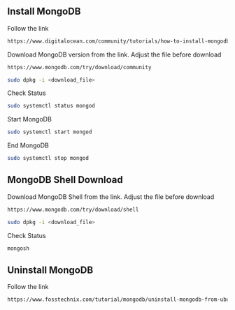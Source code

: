 ## Install MongoDB
 <p>Follow the link</p>

 ```sh
https://www.digitalocean.com/community/tutorials/how-to-install-mongodb-on-ubuntu-20-04
```

<p>Download MongoDB version from the link. Adjust the file before download</p>

```sh
https://www.mongodb.com/try/download/community
```

```sh
sudo dpkg -i <download_file>
```

<p>Check Status</p>

```sh
sudo systemctl status mongod
```

<p>Start MongoDB</p>

```sh
sudo systemctl start mongod
```

<p>End MongoDB</p>

```sh
sudo systemctl stop mongod
```

## MongoDB Shell Download

<p>Download MongoDB Shell from the link. Adjust the file before download</p>

```sh
https://www.mongodb.com/try/download/shell
```

```sh
sudo dpkg -i <download_file>
```

<p>Check Status</p>

```sh
mongosh
```
## Uninstall MongoDB
<p>Follow the link</p>

```sh
https://www.fosstechnix.com/tutorial/mongodb/uninstall-mongodb-from-ubuntu-20-04-lts/
```
